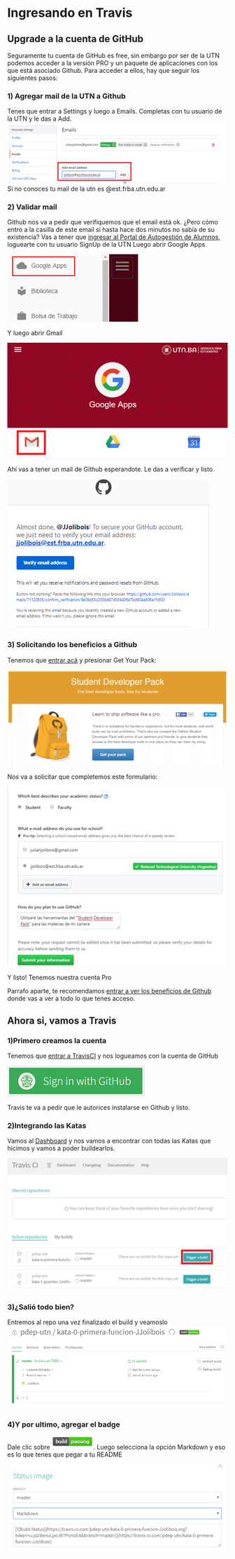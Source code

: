 # Ingresando en Travis
## Upgrade a la cuenta de GitHub
Seguramente tu cuenta de GitHub es free, sin embargo por ser de la UTN podemos acceder a la versión PRO y un paquete de aplicaciones con los que está asociado Github.
Para acceder a ellos, hay que seguir los siguientes pasos:

### 1) Agregar mail de la UTN a Github
Tenes que entrar a Settings y luego a Emails. Completas con tu usuario de la UTN y le das a Add.
![](../Images/agregarMail.png)
Si no conoces tu mail de la utn es <usuarioSingUp>@est.frba.utn.edu.ar

### 2) Validar mail
Github nos va a pedir que verifiquemos que el email está ok.
¿Pero cómo entro a la casilla de este email si hasta hace dos minutos no sabía de su existencia?
Vas a tener que [ingresar al Portal de Autogestión de Alumnos](https://est.frba.utn.edu.ar/), loguearte con tu usuario SignUp de la UTN
Luego abrir Google Apps

![](../Images/GoogleApps.png)

Y luego abrir Gmail

![](../Images/AbrirGmail.png)

Ahí vas a tener un mail de Github esperandote. Le das a verificar y listo.

![](../Images/veriticarMail.png)

### 3) Solicitando los beneficios a Github
Tenemos que [entrar acá](https://education.github.com/pack) y presionar Get Your Pack:

![](../Images/getPack.png)

Nos va a solicitar que completemos este formulario:

![](../Images/solicitarUpgrade.png)

Y listo! Tenemos nuestra cuenta Pro

Parrafo aparte, te recomendamos [entrar a ver los beneficios de Github](https://education.github.com/pack/offers) donde vas a ver a todo lo que tenes acceso.

## Ahora si, vamos a Travis
### 1)Primero creamos la cuenta
Tenemos que [entrar a TravisCI](https://education.travis-ci.com/) y nos logueamos con la cuenta de GitHub

![](../Images/signWithGithub.png)

Travis te va a pedir que le autorices instalarse en Github y listo.

### 2)Integrando las Katas
Vamos al [Dashboard](https://travis-ci.com/dashboard) y nos vamos a encontrar con todas las Katas que hicimos y vamos a poder buildearlos.

![](../Images/Build.png)

### 3)¿Salió todo bien?
Entremos al repo una vez finalizado el build y veamoslo
![](../Images/statusBuild.png)

### 4)Y por ultimo, agregar el badge
Dale clic sobre
![](../Images/elBadge.png).
Luego selecciona la opción Markdown y eso es lo que tenes que pegar a tu README

![](../Images/agregarBadge.png)




